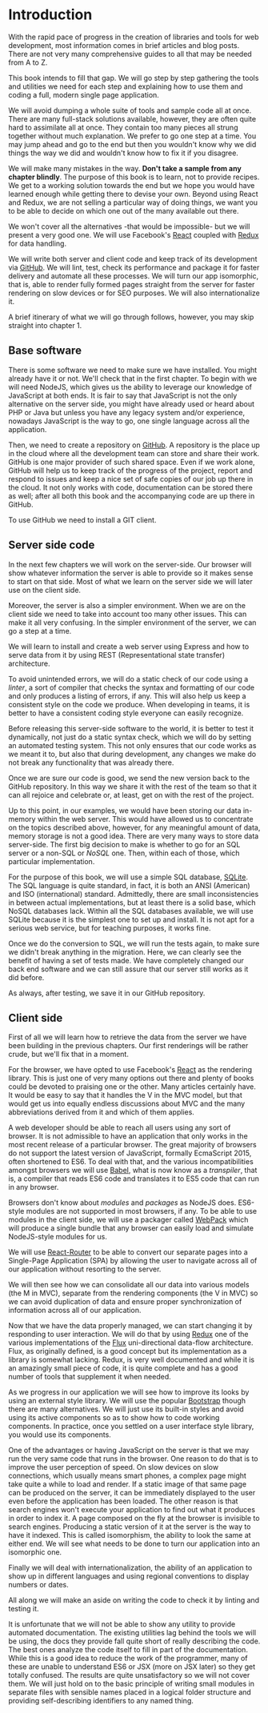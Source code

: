 # Introduction

With the rapid pace of progress in the creation of libraries and tools for web development, most information comes in brief articles and blog posts.  There are not very many comprehensive guides to all that may be needed from A to Z.

This book intends to fill that gap. We will go step by step gathering the tools and utilities we need for each step and explaining how to use them and coding a full, modern single page application.

We will avoid dumping a whole suite of tools and sample code all at once. There are many full-stack solutions available, however, they are often quite hard to assimilate all at once. They contain too many pieces all strung together without much explanation.  We prefer to go one step at a time.  You may jump ahead and go to the end but then you wouldn't know why we did things the way we did and wouldn't know how to fix it if you disagree.

We will make many mistakes in the way.  **Don't take a sample from any chapter blindly**.  The purpose of this book is to learn, not to provide recipes. We get to a working solution towards the end but we hope you would have learned enough while getting there to devise your own. Beyond using React and Redux, we are not selling a particular way of doing things, we want you to be able to decide on which one out of the many available out there.

We won't cover all the alternatives -that would be impossible- but we will present a very good one. We will use Facebook's [React](https://facebook.github.io/react/index.html) coupled with [Redux](http://redux.js.org/index.html) for data handling.

We will write both server and client code and keep track of its development via [GitHub](https://github.com/).  We will lint, test, check its performance and package it for faster delivery and automate all these processes.  We will turn our app isomorphic, that is, able to render fully formed pages straight from the server for faster rendering on slow devices or for SEO purposes.  We will also internationalize it.

A brief itinerary of what we will go through follows, however, you may skip straight into chapter 1.

## Base software

There is some software we need to make sure we have installed.  You might already have it or not.  We'll check that in the first chapter.  To begin with we will need NodeJS, which gives us the ability to leverage our knowledge of JavaScript at both ends.  It is fair to say that JavaScript is not the only alternative on the server side, you might have already used or heard about PHP or Java but unless you have any legacy system and/or experience, nowadays JavaScript is the way to go, one single language across all the application.

Then, we need to create a repository on [GitHub](http://github.com). A repository is the place up in the cloud where all the development team can store and share their work.  GitHub is one major provider of such shared space. Even if we work alone, GitHub will help us to keep track of the progress of the project, report and respond to issues and keep a nice set of safe copies of our job up there in the cloud. It not only works with code, documentation can be stored there as well; after all both this book and the accompanying code are up there in GitHub.

To use GitHub we need to install a GIT client.

## Server side code

In the next few chapters we will work on the server-side. Our browser will show whatever information the server is able to provide so it makes sense to start on that side. Most of what we learn on the server side we will later use on the client side.

Moreover, the server is also a simpler environment.   When we are on the client side we need to take into account too many other issues. This can make it all very confusing.  In the simpler environment of the server, we can go a step at a time.

We will learn to install and create a web server using Express and how to serve data from it by using REST (Representational state transfer) architecture.

To avoid unintended errors, we will do a static check of our code using a *linter*, a sort of compiler that checks the syntax and formatting of our code and only produces a listing of errors, if any.  This will also help us keep a consistent style on the code we produce.  When developing in teams, it is better to have a consistent coding style everyone can easily recognize.

Before releasing this server-side software to the world, it is better to test it dynamically, not just do a static syntax check, which we will do by setting an automated testing system.  This not only ensures that our code works as we meant it to, but also that during development, any changes we make do not break any functionality that was already there.

Once we are sure our code is good, we send the new version back to the GitHub repository.  In this way we share it with the rest of the team so that it can all rejoice and celebrate or, at least, get on with the rest of the project.

Up to this point, in our examples, we would have been storing our data in-memory within the web server.  This would have allowed us to concentrate on the topics described above, however, for any meaningful amount of data, memory storage is not a good idea. There are very many ways to store data server-side.  The first big decision to make is whether to go for an SQL server or a non-SQL or *NoSQL* one. Then, within each of those, which particular implementation.  

For the purpose of this book, we will use a simple SQL database, [SQLite](https://www.sqlite.org/). The SQL language is quite standard, in fact, it is both an ANSI (American) and ISO (international) standard. Admittedly, there are small inconsistencies in between actual implementations, but at least there is a solid base, which NoSQL databases lack.  Within all the SQL databases available, we will use SQLite because it is the simplest one to set up and install.  It is not apt for a serious web service, but for teaching purposes, it works fine.

Once we do the conversion to SQL, we will run the tests again, to make sure we didn't break anything in the migration.  Here, we can clearly see the benefit of having a set of tests made.  We have completely changed our back end software and we can still assure that our server still works as it did before.

As always, after testing, we save it in our GitHub repository.

## Client side

First of all we will learn how to retrieve the data from the server we have been building in the previous chapters.  Our first renderings will be rather crude, but we'll fix that in a moment.

For the browser, we have opted to use Facebook's [React](http://facebook.github.io/react/) as the rendering library.  This is just one of very many options out there and plenty of books could be devoted to praising one or the other.  Many articles certainly have.  It would be easy to say that it handles the V in the MVC model, but that would get us into equally endless discussions about MVC and the many abbreviations derived from it and which of them applies.

A web developer should be able to reach all users using any sort of browser.  It is not admissible to have an application that only works in the most recent release of a particular browser.  The great majority of browsers do not support the latest version of JavaScript, formally EcmaScript 2015, often shortened to ES6.  To deal with that, and the various incompatibilities amongst browsers we will use [Babel](http://babeljs.io/), what is now know as a *transpiler*, that is, a compiler that reads ES6 code and translates it to ES5 code that can run in any browser.

Browsers don't know about *modules* and *packages* as NodeJS does. ES6-style modules are not supported in most browsers, if any. To be able to use modules in the client side, we will use a packager called [WebPack](http://webpack.github.io/) which will produce a single bundle that any browser can easily load and simulate NodeJS-style modules for us.

We will use [React-Router](https://github.com/rackt/react-router) to be able to convert our separate pages into a Single-Page Application (SPA) by allowing the user to navigate across all of our application without resorting to the server.

We will then see how we can consolidate all our data into various models (the M in MVC), separate from the rendering components (the V in MVC) so we can avoid duplication of data and ensure proper synchronization of information across all of our application.

Now that we have the data properly managed, we can start changing it by responding to user interaction. We will do that by using [Redux](http://redux.js.org/index.html) one of the various implementations of the [Flux](https://facebook.github.io/flux/) uni-directional data-flow architecture.   Flux, as originally defined, is a good concept but its implementation as a library is somewhat lacking. Redux, is very well documented and while it is an amazingly small piece of code, it is quite complete and has a good number of tools that supplement it when needed.

As we progress in our application we will see how to improve its looks by using an external style library.  We will use the popular [Bootstrap](http://getbootstrap.com/) though there are many alternatives. We will just use its built-in styles and avoid using its active components so as to show how to code working components.  In practice, once you settled on a user interface style library, you would use its components.

One of the advantages or having JavaScript on the server is that we may run the very same code that runs in the browser. One reason to do that is to improve the user perception of speed.  On slow devices on slow connections, which usually means smart phones, a complex page might take quite a while to load and render.  If a static image of that same page can be produced on the server, it can be immediately displayed to the user even before the application has been loaded.  The other reason is that search engines won't execute your application to find out what it produces in order to index it. A page composed on the fly at the browser is invisible to search engines. Producing a static version of it at the server is the way to have it indexed.  This is called isomorphism, the ability to look the same at either end. We will see what needs to be done to turn our application into an isomorphic one.

Finally we will deal with internationalization, the ability of an application to show up in different languages and using regional conventions to display numbers or dates.

All along we will make an aside on writing the code to check it by linting and testing it.

It is unfortunate that we will not be able to show any utility to provide automated documentation.  The existing utilities lag behind the tools we will be using, the docs they provide fall quite short of really describing the code.  The best ones analyze the code itself to fill in part of the documentation.  While this is a good idea to reduce the work of the programmer, many of these are unable to understand ES6 or JSX (more on JSX later) so they get totally confused.  The results are quite unsatisfactory so we will not cover them.  We will just hold on to the basic principle of writing small modules in separate files with sensible names placed in a logical folder structure and providing self-describing identifiers to any named thing.
